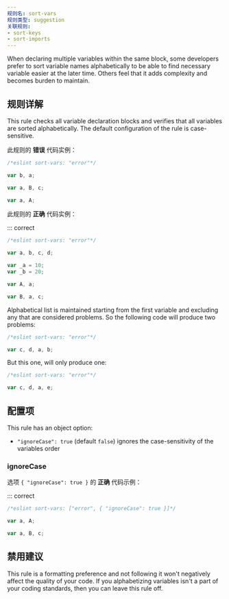 ```yaml
---
规则名: sort-vars
规则类型: suggestion
关联规则:
- sort-keys
- sort-imports
---
```




When declaring multiple variables within the same block, some developers prefer to sort variable names alphabetically to be able to find necessary variable easier at the later time. Others feel that it adds complexity and becomes burden to maintain.

## 规则详解

This rule checks all variable declaration blocks and verifies that all variables are sorted alphabetically.
The default configuration of the rule is case-sensitive.

此规则的 **错误** 代码实例：



```js
/*eslint sort-vars: "error"*/

var b, a;

var a, B, c;

var a, A;
```

此规则的 **正确** 代码实例：

::: correct

```js
/*eslint sort-vars: "error"*/

var a, b, c, d;

var _a = 10;
var _b = 20;

var A, a;

var B, a, c;
```

Alphabetical list is maintained starting from the first variable and excluding any that are considered problems. So the following code will produce two problems:

```js
/*eslint sort-vars: "error"*/

var c, d, a, b;
```

But this one, will only produce one:

```js
/*eslint sort-vars: "error"*/

var c, d, a, e;
```

## 配置项

This rule has an object option:

* `"ignoreCase": true` (default `false`) ignores the case-sensitivity of the variables order

### ignoreCase

选项 `{ "ignoreCase": true }` 的 **正确** 代码示例：

::: correct

```js
/*eslint sort-vars: ["error", { "ignoreCase": true }]*/

var a, A;

var a, B, c;
```

## 禁用建议

This rule is a formatting preference and not following it won't negatively affect the quality of your code. If you alphabetizing variables isn't a part of your coding standards, then you can leave this rule off.
